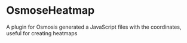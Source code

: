 # OsmoseHeatmap
A plugin for Osmosis generated a JavaScript files with the coordinates, useful for creating heatmaps
